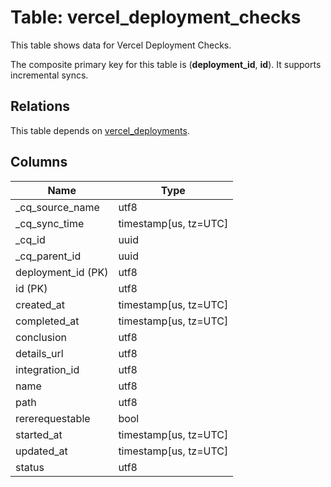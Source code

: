 # Table: vercel_deployment_checks

This table shows data for Vercel Deployment Checks.

The composite primary key for this table is (**deployment_id**, **id**).
It supports incremental syncs.
## Relations

This table depends on [vercel_deployments](vercel_deployments).

## Columns

| Name          | Type          |
| ------------- | ------------- |
|_cq_source_name|utf8|
|_cq_sync_time|timestamp[us, tz=UTC]|
|_cq_id|uuid|
|_cq_parent_id|uuid|
|deployment_id (PK)|utf8|
|id (PK)|utf8|
|created_at|timestamp[us, tz=UTC]|
|completed_at|timestamp[us, tz=UTC]|
|conclusion|utf8|
|details_url|utf8|
|integration_id|utf8|
|name|utf8|
|path|utf8|
|rererequestable|bool|
|started_at|timestamp[us, tz=UTC]|
|updated_at|timestamp[us, tz=UTC]|
|status|utf8|